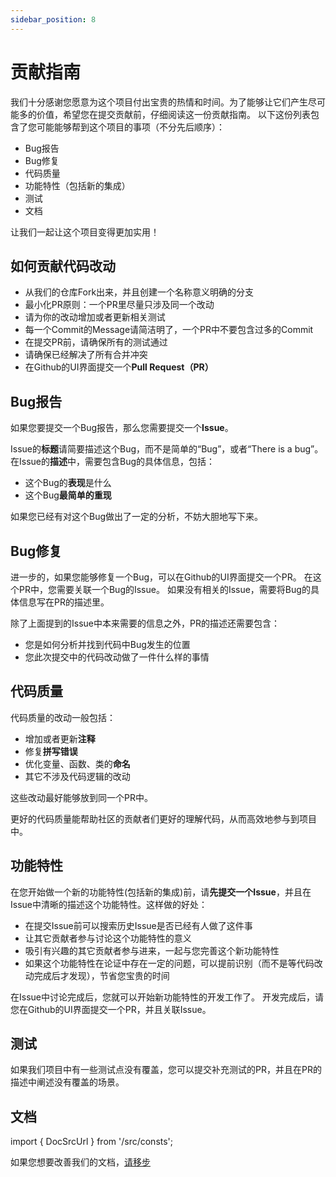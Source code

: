 ```yaml
---
sidebar_position: 8
---
```

# 贡献指南

我们十分感谢您愿意为这个项目付出宝贵的热情和时间。为了能够让它们产生尽可能多的价值，希望您在提交贡献前，仔细阅读这一份贡献指南。
以下这份列表包含了您可能能够帮到这个项目的事项（不分先后顺序）：
* Bug报告
* Bug修复
* 代码质量
* 功能特性（包括新的集成）
* 测试
* 文档

让我们一起让这个项目变得更加实用！

## 如何贡献代码改动

* 从我们的仓库Fork出来，并且创建一个名称意义明确的分支
* 最小化PR原则：一个PR里尽量只涉及同一个改动
* 请为你的改动增加或者更新相关测试
* 每一个Commit的Message请简洁明了，一个PR中不要包含过多的Commit <!-- https://codefinity.com/blog/7-Best-Practices-of-Git-Commit-Messages -->
* 在提交PR前，请确保所有的测试通过
* 请确保已经解决了所有合并冲突
* 在Github的UI界面提交一个**Pull Request（PR）**

## Bug报告

如果您要提交一个Bug报告，那么您需要提交一个**Issue**。

Issue的**标题**请简要描述这个Bug，而不是简单的“Bug”，或者“There is a bug”。
在Issue的**描述**中，需要包含Bug的具体信息，包括：
* 这个Bug的**表现**是什么
* 这个Bug**最简单的重现**

如果您已经有对这个Bug做出了一定的分析，不妨大胆地写下来。

## Bug修复

进一步的，如果您能够修复一个Bug，可以在Github的UI界面提交一个PR。
在这个PR中，您需要关联一个Bug的Issue。
如果没有相关的Issue，需要将Bug的具体信息写在PR的描述里。

除了上面提到的Issue中本来需要的信息之外，PR的描述还需要包含：
* 您是如何分析并找到代码中Bug发生的位置
* 您此次提交中的代码改动做了一件什么样的事情

## 代码质量

代码质量的改动一般包括：
* 增加或者更新**注释**
* 修复**拼写错误**
* 优化变量、函数、类的**命名**
* 其它不涉及代码逻辑的改动

这些改动最好能够放到同一个PR中。

更好的代码质量能帮助社区的贡献者们更好的理解代码，从而高效地参与到项目中。

## 功能特性

在您开始做一个新的功能特性(包括新的集成)前，请**先提交一个Issue**，并且在Issue中清晰的描述这个功能特性。这样做的好处：
* 在提交Issue前可以搜索历史Issue是否已经有人做了这件事
* 让其它贡献者参与讨论这个功能特性的意义
* 吸引有兴趣的其它贡献者参与进来，一起与您完善这个新功能特性
* 如果这个功能特性在论证中存在一定的问题，可以提前识别（而不是等代码改动完成后才发现），节省您宝贵的时间

在Issue中讨论完成后，您就可以开始新功能特性的开发工作了。
开发完成后，请您在Github的UI界面提交一个PR，并且关联Issue。

## 测试

如果我们项目中有一些测试点没有覆盖，您可以提交补充测试的PR，并且在PR的描述中阐述没有覆盖的场景。

## 文档

import { DocSrcUrl } from '/src/consts';

如果您想要改善我们的文档，<a href={DocSrcUrl}>请移步</a>
